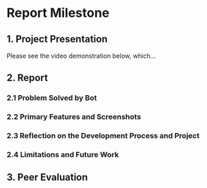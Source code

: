 # Report Milestone

## 1. Project Presentation

Please see the video demonstration below, which...

## 2. Report

### 2.1 Problem Solved by Bot

### 2.2 Primary Features and Screenshots

### 2.3 Reflection on the Development Process and Project

### 2.4 Limitations and Future Work

## 3. Peer Evaluation